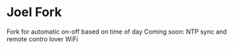 # Joel Fork
Fork for automatic on-off based on time of day
Coming soon: NTP sync and remote contro lover WiFi
